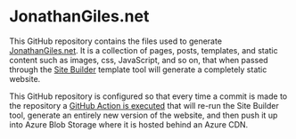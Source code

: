 # JonathanGiles.net

This GitHub repository contains the files used to generate [JonathanGiles.net](http://jonathangiles.net). It is a collection of pages, posts, templates, and static content such as images, css, JavaScript, and so on, that when passed through the [Site Builder](http://github.com/jonathangiles/sitebuilder) template tool will generate a completely static website.

This GitHub repository is configured so that every time a commit is made to the repository a [GitHub Action is executed](https://github.com/JonathanGiles/jonathangiles.net/blob/master/.github/workflows/main.yml) that will re-run the Site Builder tool, generate an entirely new version of the website, and then push it up into Azure Blob Storage where it is hosted behind an Azure CDN.